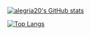 [![alegria20's GitHub stats](https://github-readme-stats.vercel.app/api?username=alegria20&show_icons=true&count_private=true)](https://github.com/alegria20)

[![Top Langs](https://github-readme-stats.vercel.app/api/top-langs/?username=alegria20&layout=compact&count_private=true)](https://github.com/alegria20)
